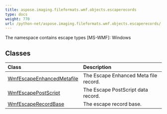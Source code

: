 ```yaml
---
title: aspose.imaging.fileformats.wmf.objects.escaperecords
type: docs
weight: 770
url: /python-net/aspose.imaging.fileformats.wmf.objects.escaperecords/
---
```



The namespace contains escape types [MS-WMF]: Windows

## **Classes**
|**Class**|**Description**|
| :- | :- |
|[WmfEscapeEnhancedMetafile](/imaging/python-net/aspose.imaging.fileformats.wmf.objects.escaperecords/wmfescapeenhancedmetafile/)|The Escape Enhanced Meta file record.|
|[WmfEscapePostScript](/imaging/python-net/aspose.imaging.fileformats.wmf.objects.escaperecords/wmfescapepostscript/)|The Escape PostScript data record.|
|[WmfEscapeRecordBase](/imaging/python-net/aspose.imaging.fileformats.wmf.objects.escaperecords/wmfescaperecordbase/)|The escape record base.|
